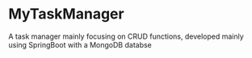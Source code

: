 # MyTaskManager
 A task manager mainly focusing on CRUD functions, developed mainly using SpringBoot with a MongoDB databse
